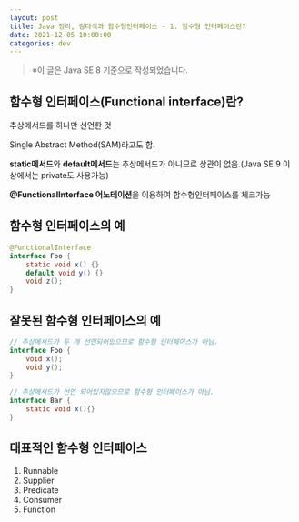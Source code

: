 ```yaml
---
layout: post
title: Java 정리, 람다식과 함수형인터페이스 - 1. 함수형 인터페이스란?
date: 2021-12-05 10:00:00
categories: dev
---
```


> ※이 글은 Java SE 8 기준으로 작성되었습니다.



## 함수형 인터페이스(Functional interface)란?

추상메서드를 하나만 선언한 것

Single Abstract Method(SAM)라고도 함.

**static메서드**와 **default메서드**는 추상메서드가 아니므로 상관이 없음.(Java SE 9 이상에서는 private도 사용가능)

**@FunctionalInterface 어노테이션**을 이용하여 함수형인터페이스를 체크가능



## 함수형 인터페이스의 예

```java
@FunctionalInterface
interface Foo { 
    static void x() {}
    default void y() {}
    void z();
}
```



## 잘못된 함수형 인터페이스의 예

```java
// 추상메서드가 두 개 선언되어있으므로 함수형 인터페이스가 아님.
interface Foo {
    void x();
    void y();
}

// 추상메서드가 선언 되어있지않으므로 함수형 인터페이스가 아님.
interface Bar {
    static void x(){}
}
```



## 대표적인 함수형 인터페이스

1. Runnable
2. Supplier
3. Predicate
4. Consumer
5. Function